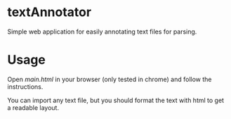 # textAnnotator
Simple web application for easily annotating text files for parsing.

# Usage
Open *main.html* in your browser (only tested in chrome) and follow the instructions. 

You can import any text file, but you should format the text with html to get a readable layout.




